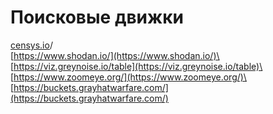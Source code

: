 # Поисковые движки

[censys.io](http://censys.io)/\
[https://www.shodan.io/](https://www.shodan.io/)\
[https://viz.greynoise.io/table](https://viz.greynoise.io/table)\
[https://www.zoomeye.org/](https://www.zoomeye.org/)\
[https://buckets.grayhatwarfare.com/](https://buckets.grayhatwarfare.com/)

